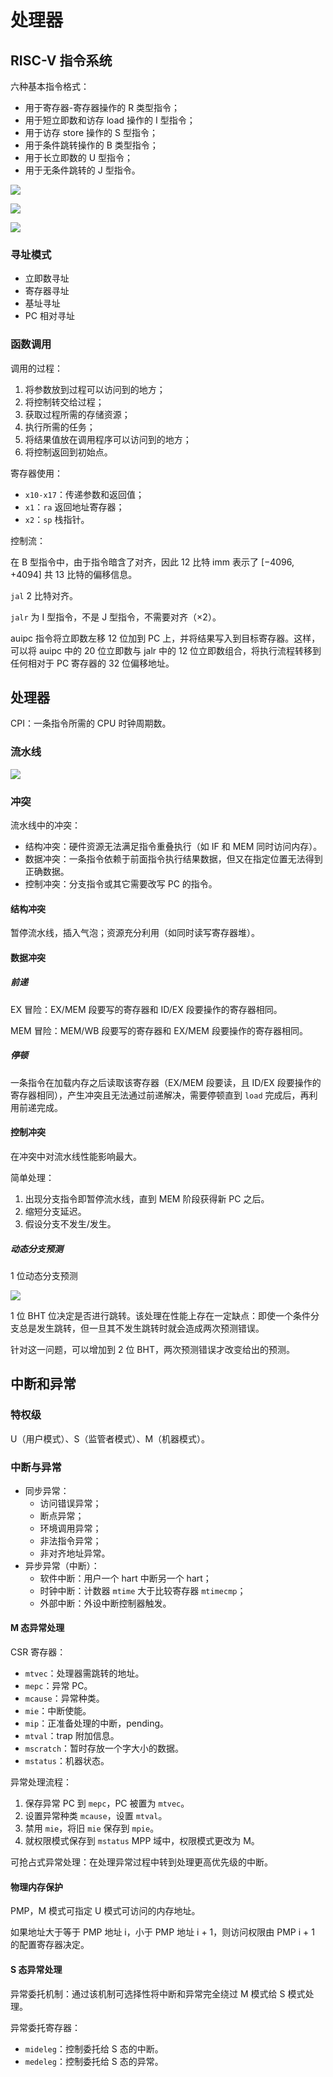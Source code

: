 # 处理器

## RISC-V 指令系统

六种基本指令格式：

- 用于寄存器-寄存器操作的 R 类型指令；
- 用于短立即数和访存 load 操作的 I 型指令；
- 用于访存 store 操作的 S 型指令；
- 用于条件跳转操作的 B 类型指令；
- 用于长立即数的 U 型指令；
- 用于无条件跳转的 J 型指令。

![](./img/risc-v1.PNG)

![](./img/risc-v2.PNG)

![](./img/risc-v_format.PNG)

### 寻址模式

- 立即数寻址
- 寄存器寻址
- 基址寻址
- PC 相对寻址

### 函数调用

调用的过程：

1. 将参数放到过程可以访问到的地方；
2. 将控制转交给过程；
3. 获取过程所需的存储资源；
4. 执行所需的任务；
5. 将结果值放在调用程序可以访问到的地方；
6. 将控制返回到初始点。

寄存器使用：

- `x10-x17`：传递参数和返回值；
- `x1`：`ra` 返回地址寄存器；
- `x2`：`sp` 栈指针。

控制流：

在 B 型指令中，由于指令暗含了对齐，因此 12 比特 imm 表示了 $[-4096, +4094]$ 共 13 比特的偏移信息。

`jal` 2 比特对齐。

`jalr` 为 I 型指令，不是 J 型指令，不需要对齐（$\times 2$）。

auipc 指令将立即数左移 12 位加到 PC 上，并将结果写入到目标寄存器。这样，可以将 auipc 中的 20 位立即数与 jalr 中的 12 位立即数组合，将执行流程转移到任何相对于 PC 寄存器的 32 位偏移地址。

## 处理器

CPI：一条指令所需的 CPU 时钟周期数。

### 流水线

![](./img/pipeline.PNG)

### 冲突

流水线中的冲突：

- 结构冲突：硬件资源无法满足指令重叠执行（如 IF 和 MEM 同时访问内存）。
- 数据冲突：一条指令依赖于前面指令执行结果数据，但又在指定位置无法得到正确数据。
- 控制冲突：分支指令或其它需要改写 PC 的指令。

#### 结构冲突

暂停流水线，插入气泡；资源充分利用（如同时读写寄存器堆）。

#### 数据冲突

##### 前递

EX 冒险：EX/MEM 段要写的寄存器和 ID/EX 段要操作的寄存器相同。

MEM 冒险：MEM/WB 段要写的寄存器和 EX/MEM 段要操作的寄存器相同。

##### 停顿

一条指令在加载内存之后读取该寄存器（EX/MEM 段要读，且 ID/EX 段要操作的寄存器相同），产生冲突且无法通过前递解决，需要停顿直到 `load` 完成后，再利用前递完成。

#### 控制冲突

在冲突中对流水线性能影响最大。

简单处理：

1. 出现分支指令即暂停流水线，直到 MEM 阶段获得新 PC 之后。
2. 缩短分支延迟。
3. 假设分支不发生/发生。

##### 动态分支预测

1 位动态分支预测

![](./img/btb.PNG)

1 位 BHT 位决定是否进行跳转。该处理在性能上存在一定缺点：即使一个条件分支总是发生跳转，但一旦其不发生跳转时就会造成两次预测错误。

针对这一问题，可以增加到 2 位 BHT，两次预测错误才改变给出的预测。

## 中断和异常

### 特权级

U（用户模式）、S（监管者模式）、M（机器模式）。

### 中断与异常

- 同步异常：
  - 访问错误异常；
  - 断点异常；
  - 环境调用异常；
  - 非法指令异常；
  - 非对齐地址异常。
- 异步异常（中断）：
  - 软件中断：用户一个 hart 中断另一个 hart；
  - 时钟中断：计数器 `mtime` 大于比较寄存器 `mtimecmp`；
  - 外部中断：外设中断控制器触发。

#### M 态异常处理

CSR 寄存器：

- `mtvec`：处理器需跳转的地址。
- `mepc`：异常 PC。
- `mcause`：异常种类。
- `mie`：中断使能。
- `mip`：正准备处理的中断，pending。
- `mtval`：trap 附加信息。
- `mscratch`：暂时存放一个字大小的数据。
- `mstatus`：机器状态。

异常处理流程：

1. 保存异常 PC 到 `mepc`，PC 被置为 `mtvec`。
2. 设置异常种类 `mcause`，设置 `mtval`。
3. 禁用 `mie`，将旧 `mie` 保存到 `mpie`。
4. 就权限模式保存到 `mstatus` MPP 域中，权限模式更改为 M。

可抢占式异常处理：在处理异常过程中转到处理更高优先级的中断。

#### 物理内存保护

PMP，M 模式可指定 U 模式可访问的内存地址。

如果地址大于等于 PMP 地址 i，小于 PMP 地址 i + 1，则访问权限由 PMP i + 1 的配置寄存器决定。

#### S 态异常处理

异常委托机制：通过该机制可选择性将中断和异常完全绕过 M 模式给 S 模式处理。

异常委托寄存器：

- `mideleg`：控制委托给 S 态的中断。
- `medeleg`：控制委托给 S 态的异常。